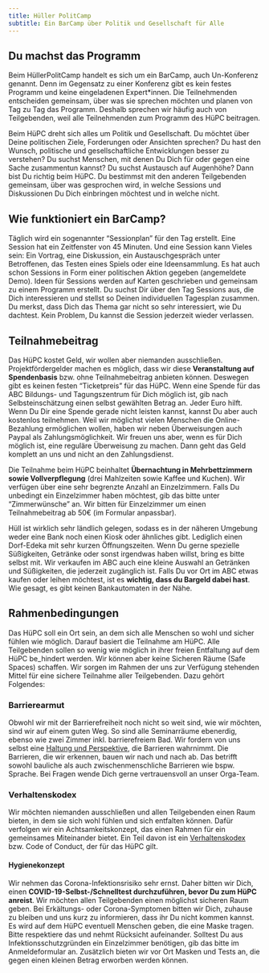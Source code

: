 ```yaml
---
title: Hüller PolitCamp
subtitle: Ein BarCamp über Politik und Gesellschaft für Alle
---
```



## Du machst das Programm

Beim HüllerPolitCamp handelt es sich um ein BarCamp, auch Un-Konferenz genannt. Denn im Gegensatz zu einer Konferenz gibt es kein festes Programm und keine eingeladenen Expert\*innen. Die Teilnehmenden entscheiden gemeinsam, über was sie sprechen möchten und planen von Tag zu Tag das Programm. Deshalb sprechen wir häufig auch von Teilgebenden, weil alle Teilnehmenden zum Programm des HüPC beitragen.

Beim HüPC dreht sich alles um Politik und Gesellschaft. Du möchtet über Deine politischen Ziele, Forderungen oder Ansichten sprechen? Du hast den Wunsch, politische und gesellschaftliche Entwicklungen besser zu verstehen? Du suchst Menschen, mit denen Du Dich für oder gegen eine Sache zusammentun kannst? Du suchst Austausch auf Augenhöhe? Dann bist Du richtig beim HüPC. Du bestimmst mit den anderen Teilgebenden gemeinsam, über was gesprochen wird, in welche Sessions und Diskussionen Du Dich einbringen möchtest und in welche nicht.

## Wie funktioniert ein BarCamp?

Täglich wird ein sogenannter “Sessionplan” für den Tag erstellt. Eine Session hat ein Zeitfenster von 45 Minuten. Und eine Session kann Vieles sein: Ein Vortrag, eine Diskussion, ein Austauschgespräch unter Betroffenen, das Testen eines Spiels oder eine Ideensammlung. Es hat auch schon Sessions in Form einer politischen Aktion gegeben (angemeldete Demo). Ideen für Sessions werden auf Karten geschrieben und gemeinsam zu einem Programm erstellt. Du suchst Dir über den Tag Sessions aus, die Dich interessieren und stellst so Deinen individuellen Tagesplan zusammen. Du merkst, dass Dich das Thema gar nicht so sehr interessiert, wie Du dachtest. Kein Problem, Du kannst die Session jederzeit wieder verlassen.

## Teilnahmebeitrag

Das HüPC kostet Geld, wir wollen aber niemanden ausschließen. Projektfördergelder machen es möglich, dass wir diese **Veranstaltung auf Spendenbasis** bzw. ohne Teilnahmebeitrag anbieten können. Deswegen gibt es keinen festen “Ticketpreis” für das HüPC. Wenn eine Spende für das ABC Bildungs- und Tagungszentrum für Dich möglich ist, gib nach Selbsteinschätzung einen selbst gewählten Betrag an. Jeder Euro hilft. Wenn Du Dir eine Spende gerade nicht leisten kannst, kannst Du aber auch kostenlos teilnehmen. Weil wir möglichst vielen Menschen die Online-Bezahlung ermöglichen wollen, haben wir neben Überweisungen auch Paypal als Zahlungsmöglichkeit. Wir freuen uns aber, wenn es für Dich möglich ist, eine reguläre Überweisung zu machen. Dann geht das Geld komplett an uns und nicht an den Zahlungsdienst.

Die Teilnahme beim HüPC beinhaltet **Übernachtung in Mehrbettzimmern sowie Vollverpflegung** (drei Mahlzeiten sowie Kaffee und Kuchen). Wir verfügen über eine sehr begrenzte Anzahl an Einzelzimmern. Falls Du unbedingt ein Einzelzimmer haben möchtest, gib das bitte unter “Zimmerwünsche” an. Wir bitten für Einzelzimmer um einen Teilnahmebeitrag ab 50€ (im Formular anpassbar).

Hüll ist wirklich sehr ländlich gelegen, sodass es in der näheren Umgebung weder eine Bank noch einen Kiosk oder ähnliches gibt. Lediglich einen Dorf-Edeka mit sehr kurzen Öffnungszeiten. Wenn Du gerne spezielle Süßigkeiten, Getränke oder sonst irgendwas haben willst, bring es bitte selbst mit. Wir verkaufen im ABC auch eine kleine Auswahl an Getränken und Süßigkeiten, die jederzeit zugänglich ist. Falls Du vor Ort im ABC etwas kaufen oder leihen möchtest, ist es **wichtig, dass du Bargeld dabei hast**. Wie gesagt, es gibt keinen Bankautomaten in der Nähe.

## Rahmenbedingungen

Das HüPC soll ein Ort sein, an dem sich alle Menschen so wohl und sicher fühlen wie möglich. Darauf basiert die Teilnahme am HüPC. Alle Teilgebenden sollen so wenig wie möglich in ihrer freien Entfaltung auf dem HüPC be_hindert werden. Wir können aber keine Sicheren Räume (Safe Spaces) schaffen. Wir sorgen im Rahmen der uns zur Verfügung stehenden Mittel für eine sichere Teilnahme aller Teilgebenden. Dazu gehört Folgendes:

### Barrierearmut

Obwohl wir mit der Barrierefreiheit noch nicht so weit sind, wie wir möchten, sind wir auf einem guten Weg. So sind alle Seminarräume ebenerdig, ebenso wie zwei Zimmer inkl. barrierefreiem Bad. Wir fordern von uns selbst eine [Haltung und Perspektive](https://www.abc-huell.de/ueber-uns/#disabilitystatement), die Barrieren wahrnimmt. Die Barrieren, die wir erkennen, bauen wir nach und nach ab. Das betrifft sowohl bauliche als auch zwischenmenschliche Barrieren wie bspw. Sprache. Bei Fragen wende Dich gerne vertrauensvoll an unser Orga-Team.

### Verhaltenskodex

Wir möchten niemanden ausschließen und allen Teilgebenden einen Raum bieten, in dem sie sich wohl fühlen und sich entfalten können. Dafür verfolgen wir ein Achtsamkeitskonzept, das einen Rahmen für ein gemeinsames Miteinander bietet. Ein Teil davon ist ein [Verhaltenskodex](../code-of-conduct/) bzw. Code of Conduct, der für das HüPC gilt.

#### Hygienekonzept

Wir nehmen das Corona-Infektionsrisiko sehr ernst. Daher bitten wir Dich, einen **COVID-19-Selbst-/Schnelltest durchzuführen, bevor Du zum HüPC anreist**. Wir möchten allen Teilgebenden einen möglichst sicheren Raum geben. Bei Erkältungs- oder Corona-Symptomen bitten wir Dich, zuhause zu bleiben und uns kurz zu informieren, dass ihr Du nicht kommen kannst. Es wird auf dem HüPC eventuell Menschen geben, die eine Maske tragen. Bitte respektiere das und nehmt Rücksicht aufeinander. Solltest Du aus Infektionsschutzgründen ein Einzelzimmer benötigen, gib das bitte im Anmeldeformular an. Zusätzlich bieten wir vor Ort Masken und Tests an, die gegen einen kleinen Betrag erworben werden können.
